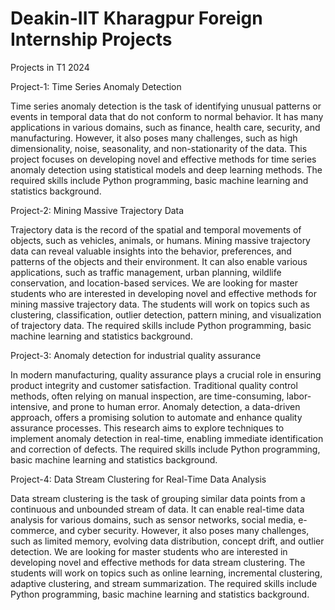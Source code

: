 # Deakin-IIT Kharagpur Foreign Internship Projects


Projects in T1 2024

Project-1: Time Series Anomaly Detection

Time series anomaly detection is the task of identifying unusual patterns or events in temporal data that do not conform to normal behavior. It has many applications in various domains, such as finance, health care, security, and manufacturing. However, it also poses many challenges, such as high dimensionality, noise, seasonality, and non-stationarity of the data. This project focuses on developing novel and effective methods for time series anomaly detection using statistical models and deep learning methods. The required skills include Python programming, basic machine learning and statistics background.

Project-2: Mining Massive Trajectory Data

Trajectory data is the record of the spatial and temporal movements of objects, such as vehicles, animals, or humans. Mining massive trajectory data can reveal valuable insights into the behavior, preferences, and patterns of the objects and their environment. It can also enable various applications, such as traffic management, urban planning, wildlife conservation, and location-based services. We are looking for master students who are interested in developing novel and effective methods for mining massive trajectory data. The students will work on topics such as clustering, classification, outlier detection, pattern mining, and visualization of trajectory data. The required skills include Python programming, basic machine learning and statistics background.

Project-3: Anomaly detection for industrial quality assurance

In modern manufacturing, quality assurance plays a crucial role in ensuring product integrity and customer satisfaction. Traditional quality control methods, often relying on manual inspection, are time-consuming, labor-intensive, and prone to human error. Anomaly detection, a data-driven approach, offers a promising solution to automate and enhance quality assurance processes. This research aims to explore techniques to implement anomaly detection in real-time, enabling immediate identification and correction of defects. The required skills include Python programming, basic machine learning and statistics background.

Project-4: Data Stream Clustering for Real-Time Data Analysis

Data stream clustering is the task of grouping similar data points from a continuous and unbounded stream of data. It can enable real-time data analysis for various domains, such as sensor networks, social media, e-commerce, and cyber security. However, it also poses many challenges, such as limited memory, evolving data distribution, concept drift, and outlier detection. We are looking for master students who are interested in developing novel and effective methods for data stream clustering. The students will work on topics such as online learning, incremental clustering, adaptive clustering, and stream summarization. The required skills include Python programming, basic machine learning and statistics background.